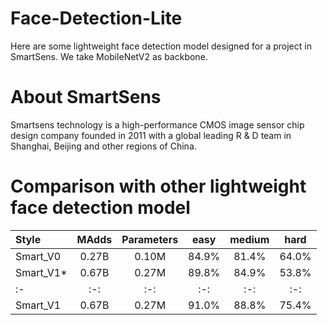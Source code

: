 # Face-Detection-Lite
Here are some lightweight face detection model designed for a project in SmartSens.
We take MobileNetV2 as backbone.

# About SmartSens
Smartsens technology is a high-performance CMOS image sensor chip design company founded in 2011 with a global leading R & D team in Shanghai, Beijing and other regions of China.

# Comparison with other lightweight face detection model
| Style | MAdds | Parameters | easy | medium | hard |
|:-|:-:|:-:|:-:|:-:|:-:|
| Smart_V0 | 0.27B | 0.10M | 84.9% | 81.4% | 64.0% |
| Smart_V1* | 0.67B | 0.27M | 89.8% | 84.9% | 53.8% |
|:-|:-:|:-:|:-:|:-:|:-:|
| Smart_V1 | 0.67B | 0.27M | 91.0% | 88.8% | 75.4% |
